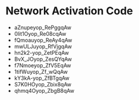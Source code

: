 # Network Activation Code
* aZnupeyop_RePggqAw
* 0lit1Oyop_Re08cqAw
* fQmoauyop_ReAy4qAw
* mwULJuyop_RfVjgqAw
* hn2k2-yop_ZetPEqAw
* BvX_JOyop_ZesQYqAw
* f7Nmoeyop_ZfV5EqAw
* 1tifWuyop_Zf_wQqAw
* kY3kA-yop_ZfBTgqAw
* S7K0HOyop_Zbix8qAw
* qhmq4Oyop_ZbgB8qAw